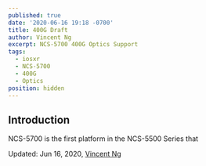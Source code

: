 ```yaml
---
published: true
date: '2020-06-16 19:18 -0700'
title: 400G Draft
author: Vincent Ng
excerpt: NCS-5700 400G Optics Support
tags:
  - iosxr
  - NCS-5700
  - 400G
  - Optics
position: hidden
---
```

## Introduction

NCS-5700 is the first platform in the NCS-5500 Series that 


Updated: Jun 16, 2020, [Vincent Ng](mailto:vinng@cisco.com)
